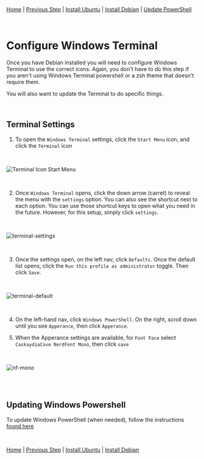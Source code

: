 [Home](https://github.com/scott-knight/linux-on-windows-11) | [Previous Step](install-oh-my-posh-and-required-libraries.md) | [Install Ubuntu](install-ubuntu.md) | [Install Debian](https://github.com/scott-knight/debian-on-windows-11/blob/main/install-debian.md) | [Update PowerShell](https://learn.microsoft.com/en-us/powershell/scripting/install/installing-powershell-on-windows)

<br/>

# Configure Windows Terminal

Once you have Debian installed you will need to configure Windows Terminal to use the correct icons. Again, you don't have to do this step if you aren't using Windows Terminal powershell or a zsh theme that doesn't require them.

You will also want to update the Terminal to do specific things.

<br/>

## Terminal Settings

1. To open the `Windows Terminal` settings, click the `Start Menu` icon, and click the `Terminal` icon

<br/>

![Terminal Icon Start Menu](https://user-images.githubusercontent.com/516548/192063544-fc6a4fdf-ce4b-4eb4-a160-502a99e01b2d.png)

<br/>

2. Once `Windows Terminal` opens, click the down arrow (carret) to reveal the menu with the `settings` option. You can also see the shortcut next to each option. You can use those shortcut keys to open what you need in the future. However, for this setup, simply click `settings`.

<br/>

![terminal-settings](https://user-images.githubusercontent.com/516548/192074778-d5afefac-568d-4a71-96fc-4cd0120f66d4.png)

<br/>

3. Once the settings open, on the left nav, click `Defaults`. Once the default list opens, click the `Run this profile as administrator` toggle. Then click `Save`.

<br/>

![terminal-default](https://user-images.githubusercontent.com/516548/192075058-c0baa9c7-1a40-4c11-9c73-ef3d1f4b5077.png)

<br/>

4. On the left-hand nav, click `Windows PowerShell`. On the right, scroll down until you see `Apperance`, then click `Apperance`.

5. When the Apperance settings are available, for `Font Face` select `CaskaydiaCove NerdFont Mono`, then click `save`

<br/>

![nf-mono](https://user-images.githubusercontent.com/516548/192075947-40c909b7-a59c-4dd9-ad6a-4f407db5ad06.png)

<br/><br/>

## Updating Windows Powershell

To update Windows PowerShell (when needed), follow the instructions [found here](https://learn.microsoft.com/en-us/powershell/scripting/install/installing-powershell-on-windows)

<br/>

[Home](https://github.com/scott-knight/linux-on-windows-11) | [Previous Step](install-oh-my-posh-and-required-libraries.md) | [Install Ubuntu](install-ubuntu.md) | [Install Debian](https://github.com/scott-knight/debian-on-windows-11/blob/main/install-debian.md)
